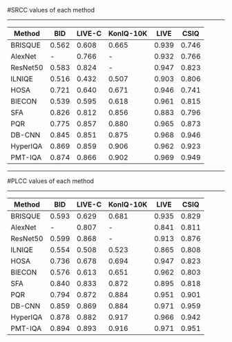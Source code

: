 #SRCC values of each method

---

Method | BID | LIVE-C | KonIQ-10K | LIVE | CSIQ
---|---|---|---|---|---
BRISQUE | 0.562 | 0.608 |0.665 |0.939 |0.746
AlexNet | - | 0.766| -| 0.932 | 0.766
ResNet50|0.583|0.824|- |0.947|0.823
ILNIQE | 0.516|0.432|0.507 |0.903|0.806
HOSA |0.721|0.640|0.671 |0.946|0.741
BIECON |0.539|0.595|0.618 |0.961|0.815
SFA |0.826|0.812|0.856 |0.883|0.796
PQR |0.775| 0.857|0.880 |0.965| 0.873
DB-CNN |0.845|0.851|0.875 |0.968|0.946
HyperIQA |0.869|0.859| 0.906|0.962| 0.923
PMT-IQA |0.874 | 0.866| 0.902|0.969| 0.949

---

#PLCC values of each method

---

Method | BID | LIVE-C | KonIQ-10K | LIVE | CSIQ
---|---|---|---|---|---
BRISQUE | 0.593 | 0.629 |0.681 |0.935 |0.829
AlexNet | - | 0.807| -| 0.841 | 0.811
ResNet50|0.599|0.868| -|0.913 | 0.876
ILNIQE |0.554|0.508|0.523 |0.865|0.808
HOSA |0.736|0.678|0.694 |0.947|0.823
BIECON |0.576| 0.613|0.651 |0.962|0.803
SFA |0.840|0.833|0.872 |0.895|0.818
PQR |0.794| 0.872|0.884 |0.951|0.901
DB-CNN |0.859|0.869| 0.884|0.971|0.959
HyperIQA |0.878| 0.882|0.917 | 0.966|0.942
PMT-IQA| 0.894| 0.893|0.916 | 0.971| 0.951
